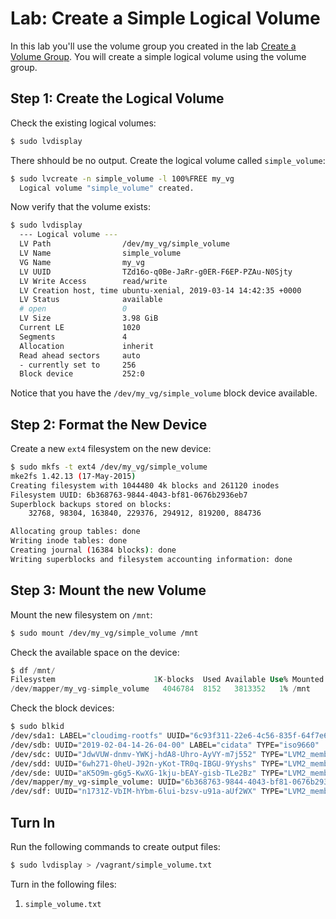 # Lab: Create a Simple Logical Volume 

In this lab you'll use the volume group you created in the lab [Create a Volume Group](create_volume_group.md). You will create a simple logical volume using the volume group. 

## Step 1: Create the Logical Volume 

Check the existing logical volumes: 

```bash
$ sudo lvdisplay 
```

There shhould be no output. Create the logical volume called `simple_volume`:

```bash
$ sudo lvcreate -n simple_volume -l 100%FREE my_vg 
  Logical volume "simple_volume" created.
```

Now verify that the volume exists: 

```bash
$ sudo lvdisplay 
  --- Logical volume ---
  LV Path                /dev/my_vg/simple_volume
  LV Name                simple_volume
  VG Name                my_vg
  LV UUID                TZd16o-q0Be-JaRr-g0ER-F6EP-PZAu-N0Sjty
  LV Write Access        read/write
  LV Creation host, time ubuntu-xenial, 2019-03-14 14:42:35 +0000
  LV Status              available
  # open                 0
  LV Size                3.98 GiB
  Current LE             1020
  Segments               4
  Allocation             inherit
  Read ahead sectors     auto
  - currently set to     256
  Block device           252:0
```

Notice that you have the `/dev/my_vg/simple_volume` block device available. 

## Step 2: Format the New Device 

Create a new `ext4` filesystem on the new device:

```bash
$ sudo mkfs -t ext4 /dev/my_vg/simple_volume 
mke2fs 1.42.13 (17-May-2015)
Creating filesystem with 1044480 4k blocks and 261120 inodes
Filesystem UUID: 6b368763-9844-4043-bf81-0676b2936eb7
Superblock backups stored on blocks: 
	32768, 98304, 163840, 229376, 294912, 819200, 884736

Allocating group tables: done                            
Writing inode tables: done                            
Creating journal (16384 blocks): done
Writing superblocks and filesystem accounting information: done 
```

## Step 3: Mount the new Volume 

Mount the new filesystem on `/mnt`:

```bash
$ sudo mount /dev/my_vg/simple_volume /mnt 
```

Check the available space on the device:

```sql
$ df /mnt/
Filesystem                      1K-blocks  Used Available Use% Mounted on
/dev/mapper/my_vg-simple_volume   4046784  8152   3813352   1% /mnt
```

Check the block devices:

```bash
$ sudo blkid
/dev/sda1: LABEL="cloudimg-rootfs" UUID="6c93f311-22e6-4c56-835f-64f7e6ecf75f" TYPE="ext4" PARTUUID="b9390537-01"
/dev/sdb: UUID="2019-02-04-14-26-04-00" LABEL="cidata" TYPE="iso9660"
/dev/sdc: UUID="JdwVUW-dnmv-YWKj-hdA8-Uhro-AyVY-m7j552" TYPE="LVM2_member"
/dev/sdd: UUID="6wh271-0heU-J92n-yKot-TR0q-IBGU-9Yyshs" TYPE="LVM2_member"
/dev/sde: UUID="aK5O9m-g6g5-KwXG-1kju-bEAY-gisb-TLe2Bz" TYPE="LVM2_member"
/dev/mapper/my_vg-simple_volume: UUID="6b368763-9844-4043-bf81-0676b2936eb7" TYPE="ext4"
/dev/sdf: UUID="n1731Z-VbIM-hYbm-6lui-bzsv-u91a-aUf2WX" TYPE="LVM2_member"
```

## Turn In 

Run the following commands to create output files: 

```bash
$ sudo lvdisplay > /vagrant/simple_volume.txt 
```

Turn in the following files:

  1. `simple_volume.txt`
 